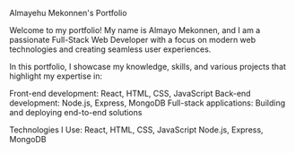 Almayehu Mekonnen's Portfolio

Welcome to my portfolio! My name is Almayo Mekonnen, and I am a passionate Full-Stack Web Developer with a focus on modern web technologies and creating seamless user experiences.

In this portfolio, I showcase my knowledge, skills, and various projects that highlight my expertise in:

Front-end development: React, HTML, CSS, JavaScript
Back-end development: Node.js, Express, MongoDB
Full-stack applications: Building and deploying end-to-end solutions

Technologies I Use:
React, HTML, CSS, JavaScript
Node.js, Express, MongoDB